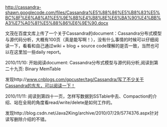 http://cassandra-shawn.googlecode.com/files/Cassandra%E5%88%86%E5%B8%83%E5%BC%8F%E6%A8%A1%E5%9E%8B%E4%B8%8E%E6%BA%90%E4%BB%A3%E7%A0%81%E5%88%86%E6%9E%90.docx

文茂在百度文库上传了一个关于Cassandra的document：Cassandra分布式模型与源代码分析，大概有100页（真是能写啊！），没有什么事情的时候可以仔细阅读一下，看看和自己通过wiki + blog + source code理解的是否一致，当然也可以在这里加一些daily report。

2010/11/10: 开始阅读document: Cassandra分布式模型与源代码分析,阅读到第二十九页: Binary MemTable

发现http://www.cnblogs.com/gpcuster/tag/Cassandra/写了不少关于Cassandra的东东，可以阅读一下！

2010/11/11: 阅读到第四十一页，怎样写数据到SSTable中去、Compaction的介绍、站在全局的角度看read/write/delete是如何工作的。

发现http://blog.csdn.net/Java2King/archive/2010/07/29/5774376.aspx针对读写删除介绍的不错。